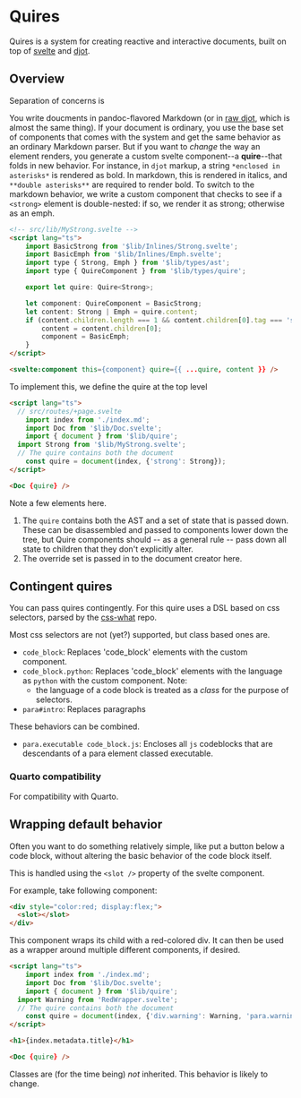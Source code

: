 # Quires

Quires is a system for creating reactive and interactive documents, built on top of [svelte](https://svelte.dev)
and [djot](https://djot.net/).

## Overview

Separation of concerns is 

You write doucments in pandoc-flavored Markdown (or in [raw djot](https://djot.net/), which is almost the same thing). If your document is ordinary, you use the base set of components that comes with the system and get the same behavior as an ordinary Markdown parser. But if you want to *change* the way an element renders, you generate a custom svelte component--a **quire**--that folds 
in new behavior. For instance, in `djot` markup, a string `*enclosed in asterisks*` is rendered as bold. In markdown, this is rendered in italics, and `**double asterisks**` are required to render bold. To switch to the markdown behavior, we write a custom component that checks to see if a `<strong>` element is double-nested: if so, we render it as strong; otherwise as an emph.

```html
<!-- src/lib/MyStrong.svelte -->
<script lang="ts">
	import BasicStrong from '$lib/Inlines/Strong.svelte';
	import BasicEmph from '$lib/Inlines/Emph.svelte';
	import type { Strong, Emph } from '$lib/types/ast';
	import type { QuireComponent } from '$lib/types/quire';

	export let quire: Quire<Strong>;

	let component: QuireComponent = BasicStrong;
	let content: Strong | Emph = quire.content;
	if (content.children.length === 1 && content.children[0].tag === 'strong') {
		content = content.children[0];
		component = BasicEmph;
	}
</script>

<svelte:component this={component} quire={{ ...quire, content }} />
```

To implement this, we define the quire at the top level

```html
<script lang="ts">
  // src/routes/+page.svelte
	import index from './index.md';
	import Doc from '$lib/Doc.svelte';
	import { document } from '$lib/quire';
  import Strong from '$lib/MyStrong.svelte';
  // The quire contains both the document 
	const quire = document(index, {'strong': Strong});
</script>

<Doc {quire} />

```

Note a few elements here. 

1. The `quire` contains both the AST and a set of state that is passed down. These can be disassembled 
   and passed to components lower down the tree, but Quire components should -- as a general rule --
   pass down all state to children that they don't explicitly alter.
2. The override set is passed in to the document creator here.

## Contingent quires

You can pass quires contingently. For this quire uses a DSL based on css selectors, parsed by the [css-what](https://github.com/fb55/css-what#readme) repo.

Most css selectors are not (yet?) supported, but class based ones are.

* `code_block`: Replaces 'code_block' elements with the custom component.
* `code_block.python`: Replaces 'code_block' elements with the language as `python` with the custom component.
   Note:
   * the language of a code block is treated as a *class* for the purpose of selectors.
* `para#intro`: Replaces paragraphs 

These behaviors can be combined.

* `para.executable code_block.js`: Encloses all `js` codeblocks that are descendants of a para element classed executable.

### Quarto compatibility

For compatibility with Quarto. 

## Wrapping default behavior

Often you want to do something relatively simple, like put a button below a code block, without altering 
the basic behavior of the code block itself.

This is handled using the `<slot />` property of the svelte component.

For example, take following component:

```html
<div style="color:red; display:flex;">
  <slot></slot>
</div>
```

This component wraps its child with a red-colored div. It can then be used
as a wrapper around multiple different components, if desired.

```html
<script lang="ts">
	import index from './index.md';
	import Doc from '$lib/Doc.svelte';
	import { document } from '$lib/quire';
  import Warning from 'RedWrapper.svelte';
  // The quire contains both the document 
	const quire = document(index, {'div.warning': Warning, 'para.warning': Warning});
</script>

<h1>{index.metadata.title}</h1>

<Doc {quire} />
```


Classes are (for the time being) *not* inherited. This behavior is likely to change.